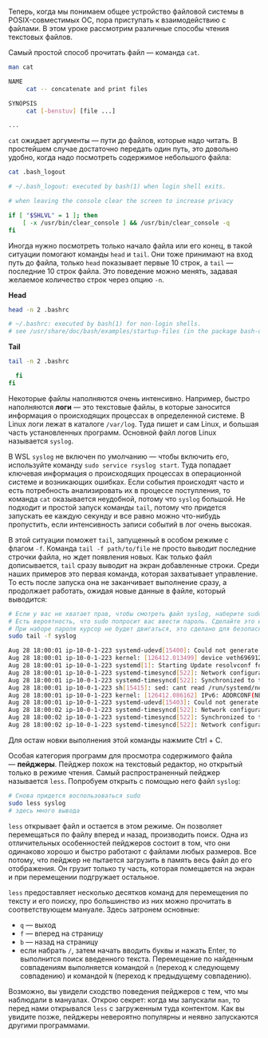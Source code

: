 Теперь, когда мы понимаем общее устройство файловой системы в POSIX-совместимых ОС, пора приступать к взаимодействию с файлами. В этом уроке рассмотрим различные способы чтения текстовых файлов.

Самый простой способ прочитать файл — команда `cat`.

```bash
man cat

NAME
     cat -- concatenate and print files

SYNOPSIS
     cat [-benstuv] [file ...]

...
```

`cat` ожидает аргументы — пути до файлов, которые надо читать. В простейшем случае достаточно передать один путь, это довольно удобно, когда надо посмотреть содержимое небольшого файла:

```bash
cat .bash_logout

# ~/.bash_logout: executed by bash(1) when login shell exits.

# when leaving the console clear the screen to increase privacy

if [ "$SHLVL" = 1 ]; then
    [ -x /usr/bin/clear_console ] && /usr/bin/clear_console -q
fi
```

Иногда нужно посмотреть только начало файла или его конец, в такой ситуации помогают команды `head` и `tail`. Они тоже принимают на вход путь до файла, только `head` показывает первые 10 строк, а `tail` — последние 10 строк файла. Это поведение можно менять, задавая желаемое количество строк через опцию `-n`.

**Head**

```bash
head -n 2 .bashrc

# ~/.bashrc: executed by bash(1) for non-login shells.
# see /usr/share/doc/bash/examples/startup-files (in the package bash-doc)
```

**Tail**

```bash
tail -n 2 .bashrc

  fi
fi
```

Некоторые файлы наполняются очень интенсивно. Например, быстро наполняются **логи** — это текстовые файлы, в которые заносится информация о происходящих процессах в определенной системе. В Linux логи лежат в каталоге `/var/log`. Туда пишет и сам Linux, и большая часть установленных программ. Основной файл логов Linux называется `syslog`.

В WSL `syslog` не включен по умолчанию — чтобы включить его, используйте команду `sudo service rsyslog start`. Туда попадает ключевая информация о происходящих процессах в операционной системе и возникающих ошибках. Если события происходят часто и есть потребность анализировать их в процессе поступления, то команда `cat` оказывается неудобной, потому что `syslog` большой. Не подходит и простой запуск команды `tail`, потому что придется запускать ее каждую секунду и все равно можно что-нибудь пропустить, если интенсивность записи событий в лог очень высокая.

В этой ситуации поможет `tail`, запущенный в особом режиме с флагом `-f`. Команда `tail -f path/to/file` не просто выводит последние строчки файла, но ждет появления новых. Как только файл дописывается, `tail` сразу выводит на экран добавленные строки. Среди наших примеров это первая команда, которая захватывает управление. То есть после запуска она не заканчивает выполнение сразу, а продолжает работать, ожидая новые данные в файле, который выводится:

```bash
# Если у вас не хватает прав, чтобы смотреть файл syslog, наберите sudo перед командой tail, как показано ниже.
# Есть вероятность, что sudo попросит вас ввести пароль. Сделайте это и нажмите Enter.
# При наборе пароля курсор не будет двигаться, это сделано для безопасности.
sudo tail -f syslog

Aug 28 18:00:01 ip-10-0-1-223 systemd-udevd[15400]: Could not generate persistent MAC address for veth5c6ed9c: No such file or directory
Aug 28 18:00:01 ip-10-0-1-223 kernel: [126412.013499] device veth6969122 entered promiscuous mode
Aug 28 18:00:01 ip-10-0-1-223 systemd[1]: Starting Update resolvconf for networkd DNS...
Aug 28 18:00:01 ip-10-0-1-223 systemd-timesyncd[522]: Network configuration changed, trying to establish connection.
Aug 28 18:00:01 ip-10-0-1-223 systemd-timesyncd[522]: Synchronized to time server 91.173.73.198:123 (ntp.ubuntu.com).
Aug 28 18:00:01 ip-10-0-1-223 sh[15415]: sed: cant read /run/systemd/netif/leases/*: No such file or directory
Aug 28 18:00:01 ip-10-0-1-223 kernel: [126412.086162] IPv6: ADDRCONF(NETDEV_UP): veth6969122: link is not ready
Aug 28 18:00:01 ip-10-0-1-223 systemd-udevd[15403]: Could not generate persistent MAC address for veth6969122: No such file or directory
Aug 28 18:00:02 ip-10-0-1-223 systemd-timesyncd[522]: Network configuration changed, trying to establish connection.
Aug 28 18:00:02 ip-10-0-1-223 systemd-timesyncd[522]: Synchronized to time server 91.173.73.198:123 (ntp.ubuntu.com).
Aug 28 18:00:02 ip-10-0-1-223 systemd-timesyncd[522]: Network configuration changed, trying to establish connection.
```

Для остаw новки выполнения этой команды нажмите Ctrl + C.

Особая категория программ для просмотра содержимого файла — **пейджеры**. Пейджер похож на текстовый редактор, но открытый только в режиме чтения. Самый распространенный пейджер называется `less`. Попробуем открыть с помощью него файл `syslog`:

```bash
# Снова придется воспользоваться sudo
sudo less syslog
# здесь много вывода
```

`less` открывает файл и остается в этом режиме. Он позволяет перемещаться по файлу вперед и назад, производить поиск. Одна из отличительных особенностей пейджеров состоит в том, что они одинаково хорошо и быстро работают с файлами любых размеров. Все потому, что пейджер не пытается загрузить в память весь файл до его отображения. Он грузит только ту часть, которая помещается на экран и при перемещении подгружает остальное.

`less` предоставляет несколько десятков команд для перемещения по тексту и его поиску, про большинство из них можно прочитать в соответствующем мануале. Здесь затронем основные:

-   `q` — выход
-   `f` — вперед на страницу
-   `b` — назад на страницу
-   если набрать `/`, затем начать вводить буквы и нажать Enter, то выполнится поиск введенного текста. Перемещение по найденным совпадениям выполняется командой `n` (переход к следующему совпадению) и командой `N` (переход к предыдущему совпадению).

Возможно, вы увидели сходство поведения пейджеров с тем, что мы наблюдали в мануалах. Открою секрет: когда мы запускали `man`, то перед нами открывался `less` с загруженным туда контентом. Как вы увидите позже, пейджеры невероятно популярны и неявно запускаются другими программами.